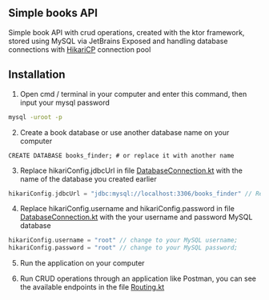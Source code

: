## Simple books API

Simple book API with crud operations, created with the ktor framework, stored using MySQL via JetBrains Exposed and handling database connections with [HikariCP](https://github.com/brettwooldridge/HikariCP) connection pool

## Installation

1. Open cmd / terminal in your computer and enter this command,  then input your mysql password
```bash
mysql -uroot -p
```

2. Create a book database or use another database name on your computer 

```MySQL
CREATE DATABASE books_finder; # or replace it with another name
```

3. Replace hikariConfig.jdbcUrl in file [DatabaseConnection.kt](/src/main/DatabaseConnection.kt) with the name of the database you created earlier

```Kotlin
hikariConfig.jdbcUrl = "jdbc:mysql://localhost:3306/books_finder" // Replace with your database name
```

4. Replace hikariConfig.username and hikariConfig.password in file [DatabaseConnection.kt](/src/main/DatabaseConnection.kt) with the your username and password MySQL database 

```Kotlin
hikariConfig.username = "root" // change to your MySQL username;
hikariConfig.password = "root" // change to your MySQL password;

```

5. Run the application on your computer

6. Run CRUD operations through an application like Postman, you can see the available endpoints in the file [Routing.kt](/src/main/kotlin/dev/onedive/books/finder/infrastructure/ktor/Routing.kt)
